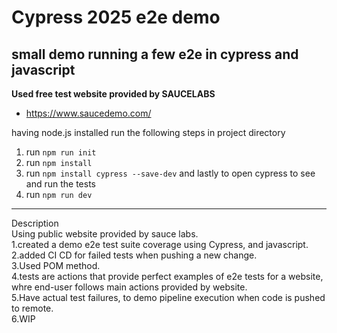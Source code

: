 # Cypress 2025 e2e demo


## small demo running a few e2e in cypress and javascript 


**Used free test website provided by SAUCELABS**  

* https://www.saucedemo.com/ 

having node.js installed
run the following steps in project directory

1. run ```npm run init```
2. run ```npm install```
3. run ```npm install cypress --save-dev```
 and lastly to open cypress to see and run the tests
4. run ```npm run dev```

-----
Description\
Using public website provided by sauce labs.\
1.created  a demo e2e test suite coverage using Cypress, and javascript.\
2.added CI CD for failed tests when pushing a new change.\
3.Used POM method.\
4.tests are actions that provide perfect examples of e2e tests for a website, whre end-user follows main actions provided by website.\
5.Have actual test failures, to demo pipeline execution when code is pushed to remote.\
6.WIP
